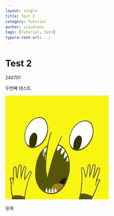 ```yaml
---
layout: single
title: Test 2
category: Tutorial
author: visualnnz
tags: [Tutorial, Test]
typora-root-url: ../
---
```




# Test 2

240701

두번째 테스트



![face](/images/2024-07-01-test-2/face.jpg)

응애